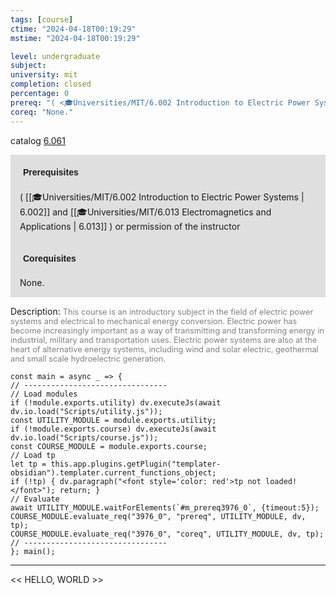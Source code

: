 ```yaml
---
tags: [course]
ctime: "2024-04-18T00:19:29"
mstime: "2024-04-18T00:19:29"

level: undergraduate
subject: 
university: mit
completion: closed
percentage: 0
prereq: "( <🎓Universities/MIT/6.002 Introduction to Electric Power Systems> and <🎓Universities/MIT/6.013 Electromagnetics and Applications> ) or permission of the instructor"
coreq: "None."
---
```


catalog [6.061](https://ocw.mit.edu/courses/6-061-introduction-to-electric-power-systems-spring-2011/)

<span style="display: block; padding: 15px; background-color: rgb(100, 100, 100, 0.2);"><font id="m_prereq3976_0" style="display: block; font-family: Arial, sans-serif; font-weight: bold; padding: 5px">Prerequisites</font><br><span id="prereq3976_0">( [[🎓Universities/MIT/6.002 Introduction to Electric Power Systems | 6.002]] and [[🎓Universities/MIT/6.013 Electromagnetics and Applications | 6.013]] ) or permission of the instructor</span></span>
<span style="display: block; padding: 15px; background-color: rgb(100, 100, 100, 0.2);"><font id="m_coreq3976_0" style="display: block; font-family: Arial, sans-serif; font-weight: bold; padding: 5px">Corequisites</font><br><span id="coreq3976_0">None.</span></span>

<font style="">Description:</font>
<font style="color: grey; font-size: 0.8rem;">This course is an introductory subject in the field of electric power systems and electrical to mechanical energy conversion. Electric power has become increasingly important as a way of transmitting and transforming energy in industrial, military and transportation uses. Electric power systems are also at the heart of alternative energy systems, including wind and solar electric, geothermal and small scale hydroelectric generation.</font>

```dataviewjs
const main = async _ => {
// --------------------------------
// Load modules
if (!module.exports.utility) dv.executeJs(await dv.io.load("Scripts/utility.js"));
const UTILITY_MODULE = module.exports.utility;
if (!module.exports.course) dv.executeJs(await dv.io.load("Scripts/course.js"));
const COURSE_MODULE = module.exports.course;
// Load tp
let tp = this.app.plugins.getPlugin("templater-obsidian").templater.current_functions_object;
if (!tp) { dv.paragraph("<font style='color: red'>tp not loaded!</font>"); return; }
// Evaluate
await UTILITY_MODULE.waitForElements(`#m_prereq3976_0`, {timeout:5});
COURSE_MODULE.evaluate_req("3976_0", "prereq", UTILITY_MODULE, dv, tp);
COURSE_MODULE.evaluate_req("3976_0", "coreq", UTILITY_MODULE, dv, tp);
// --------------------------------
}; main();
```

---

<< HELLO, WORLD >>
